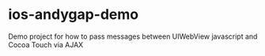 ios-andygap-demo
================

Demo project for how to pass messages between UIWebView javascript and Cocoa Touch via AJAX